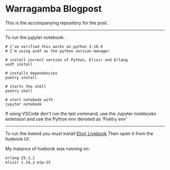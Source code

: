 # Warragamba Blogpost

This is the accompanying repository for the post.

---

To run the jupyter notebook:

```
# I've verified this works on python 3.10.9
# I'm using asdf as the python version manager

# install correct version of Python, Elixir and Erlang
asdf install

# installs dependencies
poetry install

# starts the shell
poetry shell

# start notebook with
jupyter notebook
```

If using VSCode don't run the last command, use the Jupyter notebooks extension and use the Python env denoted as 'Poetry env'

---

To run the livemd you must install [Elixir Livebook](https://livebook.dev/) Then open it from the livebook UI.

My instance of livebook was running on:

```
erlang 25.1.2
elixir 1.14.2-otp-25
```
